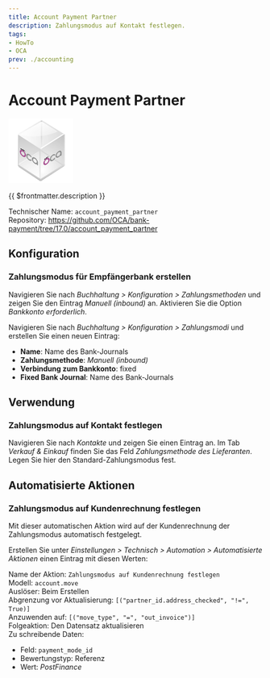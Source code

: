 ```yaml
---
title: Account Payment Partner
description: Zahlungsmodus auf Kontakt festlegen.
tags:
- HowTo
- OCA
prev: ./accounting
---
```

# Account Payment Partner
![icon_oca_app](attachments/icon_oca_app.png)

{{ $frontmatter.description }}

Technischer Name: `account_payment_partner`\
Repository: <https://github.com/OCA/bank-payment/tree/17.0/account_payment_partner>

## Konfiguration

### Zahlungsmodus für Empfängerbank erstellen

Navigieren Sie nach *Buchhaltung > Konfiguration > Zahlungsmethoden* und zeigen Sie den Eintrag *Manuell (inbound)* an. Aktivieren Sie die Option *Bankkonto erforderlich*.

Navigieren Sie nach *Buchhaltung > Konfiguration > Zahlungsmodi* und erstellen Sie einen neuen Eintrag:

* **Name**: Name des Bank-Journals
* **Zahlungsmethode**: *Manuell (inbound)*
* **Verbindung zum Bankkonto**: fixed
* **Fixed Bank Journal**: Name des Bank-Journals

## Verwendung

### Zahlungsmodus auf Kontakt festlegen

Navigieren Sie nach *Kontakte* und zeigen Sie einen Eintrag an. Im Tab *Verkauf & Einkauf* finden Sie das Feld *Zahlungsmethode des Lieferanten*. Legen Sie hier den Standard-Zahlungsmodus fest.

## Automatisierte Aktionen

### Zahlungsmodus auf Kundenrechnung festlegen

Mit dieser automatischen Aktion wird auf der Kundenrechnung der Zahlungsmodus automatisch festgelegt.

Erstellen Sie unter *Einstellungen > Technisch > Automation > Automatisierte Aktionen* einen Eintrag mit diesen Werten:

Name der Aktion: `Zahlungsmodus auf Kundenrechnung festlegen`\
Modell: `account.move`\
Auslöser: Beim Erstellen\
Abgrenzung vor Aktualisierung: `[("partner_id.address_checked", "!=", True)]`\
Anzuwenden auf: `[("move_type", "=", "out_invoice")]`\
Folgeaktion: Den Datensatz aktualisieren\
Zu schreibende Daten:
* Feld: `payment_mode_id`
* Bewertungstyp: Referenz
* Wert: *PostFinance*